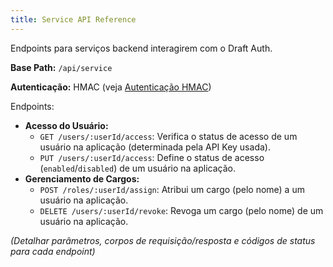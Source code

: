 ```yaml
---
title: Service API Reference
---
```


Endpoints para serviços backend interagirem com o Draft Auth.

**Base Path:** `/api/service`

**Autenticação:** HMAC (veja [Autenticação HMAC](/concepts/hmac))

Endpoints:

- **Acesso do Usuário:**
  - `GET /users/:userId/access`: Verifica o status de acesso de um usuário na aplicação (determinada pela API Key usada).
  - `PUT /users/:userId/access`: Define o status de acesso (`enabled`/`disabled`) de um usuário na aplicação.
- **Gerenciamento de Cargos:**
  - `POST /roles/:userId/assign`: Atribui um cargo (pelo nome) a um usuário na aplicação.
  - `DELETE /users/:userId/revoke`: Revoga um cargo (pelo nome) de um usuário na aplicação.

_(Detalhar parâmetros, corpos de requisição/resposta e códigos de status para cada endpoint)_
